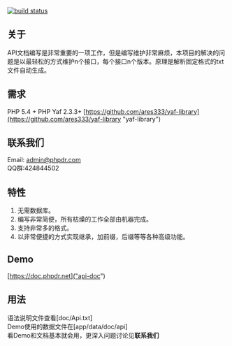 [![build status](https://travis-ci.org/sabberworm/PHP-CSS-Parser.png)](https://github.com/ares333/curlmulti)

关于
-----

API文档编写是非常重要的一项工作，但是编写维护非常麻烦，本项目的解决的问题是以最轻松的方式维护n个接口，每个接口n个版本。原理是解析固定格式的txt文件自动生成。

需求
----
PHP 5.4 +
PHP Yaf 2.3.3+
[https://github.com/ares333/yaf-library](https://github.com/ares333/yaf-library "yaf-library")

联系我们
--------
Email: admin@phpdr.com<br>
QQ群:424844502

特性
----
1. 无需数据库。
1. 编写非常简便，所有枯燥的工作全部由机器完成。
1. 支持非常多的格式。
1. 以非常便捷的方式实现继承，加前缀，后缀等等各种高级功能。

Demo
----
[https://doc.phpdr.net]("api-doc")

用法
----
语法说明文件查看[doc/Api.txt]<br>
Demo使用的数据文件在[app/data/doc/api]<br>
看Demo和文档基本就会用，更深入问题讨论见<b>联系我们</b>